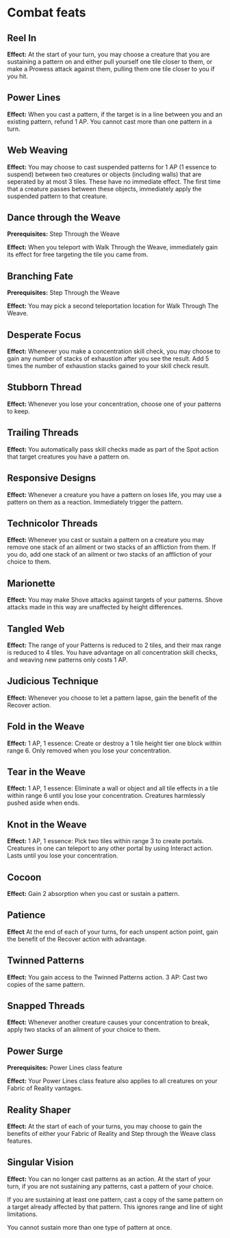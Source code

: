 # Combat feats

## Reel In

**Effect:** At the start of your turn, you may choose a creature that you are sustaining a pattern on and either pull yourself one tile closer to them, or make a Prowess attack against them, pulling them one tile closer to you if you hit.

## Power Lines

**Effect:** When you cast a pattern, if the target is in a line between you and an existing pattern, refund 1 AP. You cannot cast more than one pattern in a turn.

## Web Weaving

**Effect:** You may choose to cast suspended patterns for 1 AP (1 essence to suspend) between two creatures or objects (including walls) that are seperated by at most 3 tiles. These have no immediate effect. The first time that a creature passes between these objects, immediately apply the suspended pattern to that creature.

## Dance through the Weave

**Prerequisites:** Step Through the Weave

**Effect:** When you teleport with Walk Through the Weave, immediately gain its effect for free targeting the tile you came from.

## Branching Fate

**Prerequisites:** Step Through the Weave

**Effect:** You may pick a second teleportation location for Walk Through The Weave.

## Desperate Focus

**Effect:** Whenever you make a concentration skill check, you may choose to gain any number of stacks of exhaustion after you see the result. Add 5 times the number of exhaustion stacks gained to your skill check result.

## Stubborn Thread

**Effect:** Whenever you lose your concentration, choose one of your patterns to keep.

## Trailing Threads

**Effect:** You automatically pass skill checks made as part of the Spot action that target creatures you have a pattern on.

## Responsive Designs

**Effect:** Whenever a creature you have a pattern on loses life, you may use a pattern on them as a reaction. Immediately trigger the pattern.

## Technicolor Threads

**Effect:** Whenever you cast or sustain a pattern on a creature you may remove one stack of an ailment or two stacks of an affliction from them. If you do, add one stack of an ailment or two stacks of an affliction of your choice to them.

## Marionette

**Effect:** You may make Shove attacks against targets of your patterns. Shove attacks made in this way are unaffected by height differences.

## Tangled Web

**Effect:** The range of your Patterns is reduced to 2 tiles, and their max range is reduced to 4 tiles. You have advantage on all concentration skill checks, and weaving new patterns only costs 1 AP.

## Judicious Technique

**Effect:** Whenever you choose to let a pattern lapse, gain the benefit of the Recover action.

## Fold in the Weave

**Effect:** 1 AP, 1 essence: Create or destroy a 1 tile height tier one block within range 6. Only removed when you lose your concentration.

## Tear in the Weave

**Effect:** 1 AP, 1 essence: Eliminate a wall or object and all tile effects in a tile within range 6 until you lose your concentration. Creatures harmlessly pushed aside when ends.

## Knot in the Weave

**Effect:** 1 AP, 1 essence: Pick two tiles within range 3 to create portals. Creatures in one can teleport to any other portal by using Interact action. Lasts until you lose your concentration.

## Cocoon

**Effect:** Gain 2 absorption when you cast or sustain a pattern.

## Patience

**Effect** At the end of each of your turns, for each unspent action point, gain the benefit of the Recover action with advantage.

## Twinned Patterns

**Effect:** You gain access to the Twinned Patterns action. 3 AP: Cast two copies of the same pattern.

## Snapped Threads

**Effect:** Whenever another creature causes your concentration to break, apply two stacks of an ailment of your choice to them.

## Power Surge

**Prerequisites:** Power Lines class feature

**Effect:** Your Power Lines class feature also applies to all creatures on your Fabric of Reality vantages.

## Reality Shaper

**Effect:** At the start of each of your turns, you may choose to gain the benefits of either your Fabric of Reality and Step through the Weave class features.

## Singular Vision

**Effect:** You can no longer cast patterns as an action. At the start of your turn, if you are not sustaining any patterns, cast a pattern of your choice.

If you are sustaining at least one pattern, cast a copy of the same pattern on a target already affected by that pattern. This ignores range and line of sight limitations.

You cannot sustain more than one type of pattern at once.
